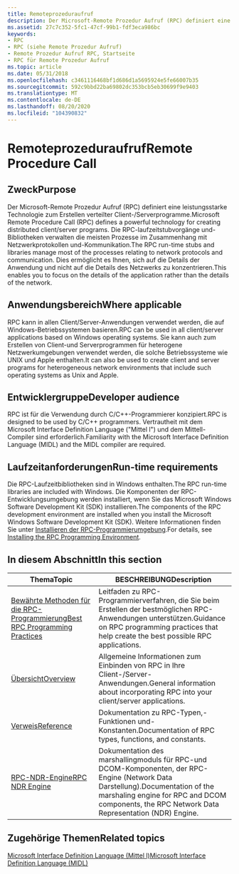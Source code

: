 ```yaml
---
title: Remoteprozeduraufruf
description: Der Microsoft-Remote Prozedur Aufruf (RPC) definiert eine leistungsstarke Technologie zum Erstellen verteilter Client-/Serverprogramme.
ms.assetid: 27c7c352-5fc1-47cf-99b1-fdf3eca986bc
keywords:
- RPC
- RPC (siehe Remote Prozedur Aufruf)
- Remote Prozedur Aufruf RPC, Startseite
- RPC für Remote Prozedur Aufruf
ms.topic: article
ms.date: 05/31/2018
ms.openlocfilehash: c3461116468bf1d686d1a5695924e5fe66007b35
ms.sourcegitcommit: 592c9bbd22ba69802dc353bcb5eb30699f9e9403
ms.translationtype: MT
ms.contentlocale: de-DE
ms.lasthandoff: 08/20/2020
ms.locfileid: "104390832"
---
```

# <a name="remote-procedure-call"></a><span data-ttu-id="2f306-107">Remoteprozeduraufruf</span><span class="sxs-lookup"><span data-stu-id="2f306-107">Remote Procedure Call</span></span>

## <a name="purpose"></a><span data-ttu-id="2f306-108">Zweck</span><span class="sxs-lookup"><span data-stu-id="2f306-108">Purpose</span></span>

<span data-ttu-id="2f306-109">Der Microsoft-Remote Prozedur Aufruf (RPC) definiert eine leistungsstarke Technologie zum Erstellen verteilter Client-/Serverprogramme.</span><span class="sxs-lookup"><span data-stu-id="2f306-109">Microsoft Remote Procedure Call (RPC) defines a powerful technology for creating distributed client/server programs.</span></span> <span data-ttu-id="2f306-110">Die RPC-laufzeitstubvorgänge und-Bibliotheken verwalten die meisten Prozesse im Zusammenhang mit Netzwerkprotokollen und-Kommunikation.</span><span class="sxs-lookup"><span data-stu-id="2f306-110">The RPC run-time stubs and libraries manage most of the processes relating to network protocols and communication.</span></span> <span data-ttu-id="2f306-111">Dies ermöglicht es Ihnen, sich auf die Details der Anwendung und nicht auf die Details des Netzwerks zu konzentrieren.</span><span class="sxs-lookup"><span data-stu-id="2f306-111">This enables you to focus on the details of the application rather than the details of the network.</span></span>

## <a name="where-applicable"></a><span data-ttu-id="2f306-112">Anwendungsbereich</span><span class="sxs-lookup"><span data-stu-id="2f306-112">Where applicable</span></span>

<span data-ttu-id="2f306-113">RPC kann in allen Client/Server-Anwendungen verwendet werden, die auf Windows-Betriebssystemen basieren.</span><span class="sxs-lookup"><span data-stu-id="2f306-113">RPC can be used in all client/server applications based on Windows operating systems.</span></span> <span data-ttu-id="2f306-114">Sie kann auch zum Erstellen von Client-und Serverprogrammen für heterogene Netzwerkumgebungen verwendet werden, die solche Betriebssysteme wie UNIX und Apple enthalten.</span><span class="sxs-lookup"><span data-stu-id="2f306-114">It can also be used to create client and server programs for heterogeneous network environments that include such operating systems as Unix and Apple.</span></span>

## <a name="developer-audience"></a><span data-ttu-id="2f306-115">Entwicklergruppe</span><span class="sxs-lookup"><span data-stu-id="2f306-115">Developer audience</span></span>

<span data-ttu-id="2f306-116">RPC ist für die Verwendung durch C/C++-Programmierer konzipiert.</span><span class="sxs-lookup"><span data-stu-id="2f306-116">RPC is designed to be used by C/C++ programmers.</span></span> <span data-ttu-id="2f306-117">Vertrautheit mit dem Microsoft Interface Definition Language ("Mittel l") und dem Mittell-Compiler sind erforderlich.</span><span class="sxs-lookup"><span data-stu-id="2f306-117">Familiarity with the Microsoft Interface Definition Language (MIDL) and the MIDL compiler are required.</span></span>

## <a name="run-time-requirements"></a><span data-ttu-id="2f306-118">Laufzeitanforderungen</span><span class="sxs-lookup"><span data-stu-id="2f306-118">Run-time requirements</span></span>

<span data-ttu-id="2f306-119">Die RPC-Laufzeitbibliotheken sind in Windows enthalten.</span><span class="sxs-lookup"><span data-stu-id="2f306-119">The RPC run-time libraries are included with Windows.</span></span> <span data-ttu-id="2f306-120">Die Komponenten der RPC-Entwicklungsumgebung werden installiert, wenn Sie das Microsoft Windows Software Development Kit (SDK) installieren.</span><span class="sxs-lookup"><span data-stu-id="2f306-120">The components of the RPC development environment are installed when you install the Microsoft Windows Software Development Kit (SDK).</span></span> <span data-ttu-id="2f306-121">Weitere Informationen finden Sie unter [Installieren der RPC-Programmierumgebung](installing-the-rpc-programming-environment.md).</span><span class="sxs-lookup"><span data-stu-id="2f306-121">For details, see [Installing the RPC Programming Environment](installing-the-rpc-programming-environment.md).</span></span>

## <a name="in-this-section"></a><span data-ttu-id="2f306-122">In diesem Abschnitt</span><span class="sxs-lookup"><span data-stu-id="2f306-122">In this section</span></span>



| <span data-ttu-id="2f306-123">Thema</span><span class="sxs-lookup"><span data-stu-id="2f306-123">Topic</span></span>                                                                           | <span data-ttu-id="2f306-124">BESCHREIBUNG</span><span class="sxs-lookup"><span data-stu-id="2f306-124">Description</span></span>                                                                                                                      |
|---------------------------------------------------------------------------------|----------------------------------------------------------------------------------------------------------------------------------|
| [<span data-ttu-id="2f306-125">Bewährte Methoden für die RPC-Programmierung</span><span class="sxs-lookup"><span data-stu-id="2f306-125">Best RPC Programming Practices</span></span>](best-rpc-programming-practices.md)<br/> | <span data-ttu-id="2f306-126">Leitfaden zu RPC-Programmierverfahren, die Sie beim Erstellen der bestmöglichen RPC-Anwendungen unterstützen.</span><span class="sxs-lookup"><span data-stu-id="2f306-126">Guidance on RPC programming practices that help create the best possible RPC applications.</span></span><br/>                            |
| [<span data-ttu-id="2f306-127">Übersicht</span><span class="sxs-lookup"><span data-stu-id="2f306-127">Overview</span></span>](overviews.md)<br/>                                            | <span data-ttu-id="2f306-128">Allgemeine Informationen zum Einbinden von RPC in Ihre Client-/Server-Anwendungen.</span><span class="sxs-lookup"><span data-stu-id="2f306-128">General information about incorporating RPC into your client/server applications.</span></span><br/>                                     |
| [<span data-ttu-id="2f306-129">Verweis</span><span class="sxs-lookup"><span data-stu-id="2f306-129">Reference</span></span>](reference.md)<br/>                                           | <span data-ttu-id="2f306-130">Dokumentation zu RPC-Typen,-Funktionen und-Konstanten.</span><span class="sxs-lookup"><span data-stu-id="2f306-130">Documentation of RPC types, functions, and constants.</span></span><br/>                                                                 |
| [<span data-ttu-id="2f306-131">RPC-NDR-Engine</span><span class="sxs-lookup"><span data-stu-id="2f306-131">RPC NDR Engine</span></span>](rpc-ndr-engine.md)<br/>                                 | <span data-ttu-id="2f306-132">Dokumentation des marshallingmoduls für RPC-und DCOM-Komponenten, der RPC-Engine (Network Data Darstellung).</span><span class="sxs-lookup"><span data-stu-id="2f306-132">Documentation of the marshaling engine for RPC and DCOM components, the RPC Network Data Representation (NDR) Engine.</span></span><br/> |



 

## <a name="related-topics"></a><span data-ttu-id="2f306-133">Zugehörige Themen</span><span class="sxs-lookup"><span data-stu-id="2f306-133">Related topics</span></span>

<dl> <dt>

[<span data-ttu-id="2f306-134">Microsoft Interface Definition Language (Mittel l)</span><span class="sxs-lookup"><span data-stu-id="2f306-134">Microsoft Interface Definition Language (MIDL)</span></span>](/windows/desktop/Midl/midl-start-page)
</dt> </dl>

 


